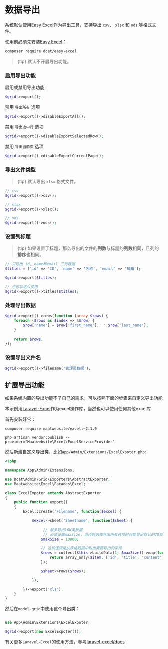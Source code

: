 # 数据导出

系统默认使用<a href="https://github.com/jqhph/easy-excel" target="__blank">Easy Excel</a>作为导出工具，支持导出 `csv`、 `xlsx` 和 `ods` 等格式文件。


使用前必须先安装<a href="https://github.com/jqhph/easy-excel" target="__blank">Easy Excel</a>：

```bash
composer require dcat/easy-excel
```

> {tip} 默认不开启导出功能。

### 启用导出功能
启用或禁用导出功能
```php
$grid->export();
```

禁用 `导出所有` 选项
```php
$grid->export()->disableExportAll();
```

禁用 `导出选中行` 选项
```php
$grid->export()->disableExportSelectedRow();
```

禁用 `导出当前页` 选项
```php
$grid->export()->disableExportCurrentPage();
```

### 导出文件类型

> {tip} 默认导出 `xlsx` 格式文件。

```php
// csv
$grid->export()->csv();

// xlsx
$grid->export()->xlsx();

// ods
$grid->export()->ods();
```

### 设置列标题

> {tip} 如果设置了标题，那么导出的文件的**列数**与标题的**列数**相同，且列的**排序**也相同。

```php
// 只导出 id, name和email 三列数据
$titles = ['id' => 'ID', 'name' => '名称', 'email' => '邮箱'];

$grid->export($titles);

// 也可以这么使用
$grid->export()->titles($titles);
```

### 处理导出数据

```php
$grid->export()->rows(function (array $rows) {
    foreach ($rows as $index => &$row) {
        $row['name'] = $row['first_name'].' '.$row['last_name'];
    }
    
    return $rows;
});
```

### 设置导出文件名

```php
$grid->export()->filename('管理员数据');
```

<a name="disable-export-extend"></a>
## 扩展导出功能

如果系统内置的导出功能不了自己的需求，可以按照下面的步骤来自定义导出功能

本示例用[Laravel-Excel](https://github.com/Maatwebsite/Laravel-Excel)作为excel操作库，当然也可以使用任何其他excel库

首先安装好它：

```shell
composer require maatwebsite/excel:~2.1.0

php artisan vendor:publish --provider="Maatwebsite\Excel\ExcelServiceProvider"
```

然后新建自定义导出类，比如`app/Admin/Extensions/ExcelExpoter.php`:
```php
<?php

namespace App\Admin\Extensions;

use Dcat\Admin\Grid\Exporters\AbstractExporter;
use Maatwebsite\Excel\Facades\Excel;

class ExcelExpoter extends AbstractExporter
{
    public function export()
    {
        Excel::create('Filename', function($excel) {

            $excel->sheet('Sheetname', function($sheet) {
                
                 // 最多导出10W条数据
                 // 必须设置maxSize，当否则选择导出所有选项时只能导出默认的20条数据。
                $maxSize = 10000;

                // 这段逻辑是从表格数据中取出需要导出的字段
                $rows = collect($this->buildData(1, $maxSize))->map(function ($item) {
                    return array_only($item, ['id', 'title', 'content', 'rate', 'keywords']);
                });

                $sheet->rows($rows);

            });

        })->export('xls');
    }
}
```

然后在`model-grid`中使用这个导出类：
```php

use App\Admin\Extensions\ExcelExpoter;

$grid->export(new ExcelExpoter());
```

有关更多`Laravel-Excel`的使用方法，参考[laravel-excel/docs](http://www.maatwebsite.nl/laravel-excel/docs)